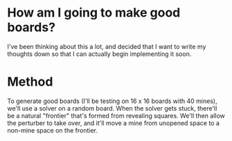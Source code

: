 # How am I going to make good boards?
I've been thinking about this a lot, and decided that I want to write my thoughts down so that I can actually begin implementing it soon.

# Method
To generate good boards (I'll be testing on 16 x 16 boards with 40 mines), we'll use a solver on a random board. When the solver gets stuck, there'll be a natural "frontier" that's formed from revealing squares. We'll then allow the perturber to take over, and it'll move a mine from unopened space to a non-mine space on the frontier.
